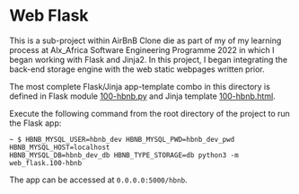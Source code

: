 # Web Flask

This is a sub-project within AirBnB Clone die as part of my of my learning process at Alx_Africa Software Engineering Programme 2022 in which I began working with Flask
and Jinja2. In this project, I began integrating the back-end storage engine
with the web static webpages written prior.


The most complete Flask/Jinja app-template combo in this directory is defined
in Flask module [100-hbnb.py](./100-hbnb.py) and Jinja template
[100-hbnb.html](./100-hbnb.html).

Execute the following command from the root directory of the project to run the Flask app:

```
~ $ HBNB_MYSQL_USER=hbnb_dev HBNB_MYSQL_PWD=hbnb_dev_pwd HBNB_MYSQL_HOST=localhost
HBNB_MYSQL_DB=hbnb_dev_db HBNB_TYPE_STORAGE=db python3 -m web_flask.100-hbnb
```

The app can be accessed at `0.0.0.0:5000/hbnb`.
